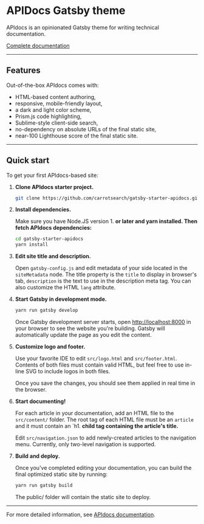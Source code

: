 # APIDocs Gatsby theme

APIdocs is an opinionated Gatsby theme for writing technical documentation.

[Complete documentation](https://carrotsearch.github.io/apidocs/)

---

## Features

Out-of-the-box APIdocs comes with:

- HTML-based content authoring,
- responsive, mobile-friendly layout,
- a dark and light color scheme,
- Prism.js code highlighting,
- Sublime-style client-side search,
- no-dependency on absolute URLs of the final static site,
- near-100 Lighthouse score of the final static site.

---

## Quick start

To get your first APIdocs-based site:

1. **Clone APIdocs starter project.**

   ```bash
   git clone https://github.com/carrotsearch/gatsby-starter-apidocs.git
   ```

1. **Install dependencies.**

   Make sure you have Node.JS version 1. **or later and yarn installed. Then fetch APIdocs
   dependencies:**

   ```bash
   cd gatsby-starter-apidocs
   yarn install
   ```

1. **Edit site title and description.**

   Open `gatsby-config.js` and edit metadata of your side located in the `siteMetadata` node. The
   title property is the `title` to display in browser's tab, `description` is the text to use in
   the description meta tag. You can also customize the HTML `lang` attribute.

1. **Start Gatsby in development mode.**

   ```bash
   yarn run gatsby develop
   ```

   Once Gatsby development server starts, open [http://localhost:8000](http://localhost:8000) in
   your browser to see the website you're building. Gatsby will automatically update the page as you
   edit the content.

1. **Customize logo and footer.**

   Use your favorite IDE to edit `src/logo.html` and `src/footer.html`. Contents of both files must
   contain valid HTML, but feel free to use in-line SVG to include logos in both files.

   Once you save the changes, you should see them applied in real time in the browser.

1. **Start documenting!**

   For each article in your documentation, add an HTML file to the `src/content/` folder. The root
   tag of each HTML file must be an `article` and it must contain an `h1. **child tag containing the
   article's title.**

   Edit `src/navigation.json` to add newly-created articles to the navigation menu. Currently, only
   two-level navigation is supported.

1. **Build and deploy.**

   Once you've completed editing your documentation, you can build the final optimized static site
   by running:

   ```bash
   yarn run gatsby build
   ```

   The public/ folder will contain the static site to deploy.

---

For more detailed information, see [APIdocs documentation](https://carrotsearch.github.io/apidocs/).
